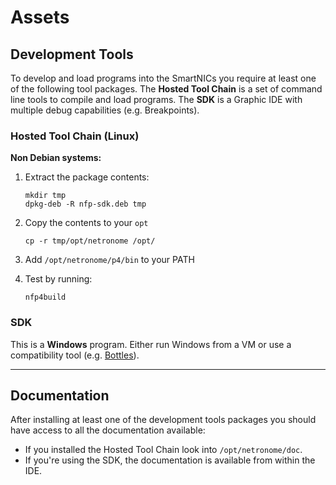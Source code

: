 # Assets

## Development Tools
To develop and load programs into the SmartNICs you require at least one of the following tool packages. The **Hosted Tool Chain** is a set of command line tools to compile and load programs. The **SDK** is a Graphic IDE with multiple debug capabilities (e.g. Breakpoints). 

### Hosted Tool Chain (Linux)

**Non Debian systems:**

1. Extract the package contents: 
        
    ```
    mkdir tmp
    dpkg-deb -R nfp-sdk.deb tmp
    ```

2. Copy the contents to your `opt`
    
    ```
    cp -r tmp/opt/netronome /opt/
    ```

3. Add `/opt/netronome/p4/bin` to your PATH

4. Test by running:

    ```
    nfp4build
    ```

### SDK 
This is a **Windows** program. Either run Windows from a VM or use a compatibility tool (e.g. [Bottles](https://usebottles.com/)).

---

## Documentation
After installing at least one of the development tools packages you should have access to all the documentation available: 

- If you installed the Hosted Tool Chain look into `/opt/netronome/doc`.
- If you're using the SDK, the documentation is available from within the IDE.
